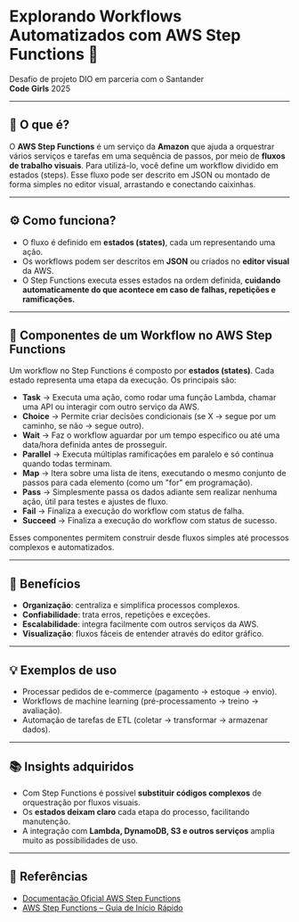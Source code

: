 # Explorando Workflows Automatizados com AWS Step Functions 🚀

Desafio de projeto DIO em parceria com o Santander
<br>
**Code Girls** 2025

---

## 📖 O que é?
O **AWS Step Functions** é um serviço da **Amazon** que ajuda a orquestrar vários serviços e tarefas em uma sequência de passos, por meio de **fluxos de trabalho visuais**. Para utilizá-lo, você define um workflow dividido em estados (steps). Esse fluxo pode ser descrito em JSON ou montado de forma simples no editor visual, arrastando e conectando caixinhas.

---

## ⚙️ Como funciona?
- O fluxo é definido em **estados (states)**, cada um representando uma ação.  
- Os workflows podem ser descritos em **JSON** ou criados no **editor visual** da AWS.  
- O Step Functions executa esses estados na ordem definida, **cuidando automaticamente do que acontece em caso de falhas, repetições e ramificações.**

---

## 🧩 Componentes de um Workflow no AWS Step Functions

Um workflow no Step Functions é composto por **estados (states)**. Cada estado representa uma etapa da execução. Os principais são:

- **Task** → Executa uma ação, como rodar uma função Lambda, chamar uma API ou interagir com outro serviço da AWS.  
- **Choice** → Permite criar decisões condicionais (se X → segue por um caminho, se não → segue outro).  
- **Wait** → Faz o workflow aguardar por um tempo específico ou até uma data/hora definida antes de prosseguir.  
- **Parallel** → Executa múltiplas ramificações em paralelo e só continua quando todas terminam.  
- **Map** → Itera sobre uma lista de itens, executando o mesmo conjunto de passos para cada elemento (como um "for" em programação).  
- **Pass** → Simplesmente passa os dados adiante sem realizar nenhuma ação, útil para testes e ajustes de fluxo.  
- **Fail** → Finaliza a execução do workflow com status de falha.  
- **Succeed** → Finaliza a execução do workflow com status de sucesso.  

Esses componentes permitem construir desde fluxos simples até processos complexos e automatizados.

---

## 🎯 Benefícios
- **Organização**: centraliza e simplifica processos complexos.  
- **Confiabilidade**: trata erros, repetições e exceções.  
- **Escalabilidade**: integra facilmente com outros serviços da AWS.  
- **Visualização**: fluxos fáceis de entender através do editor gráfico.  

---

## 💡 Exemplos de uso
- Processar pedidos de e-commerce (pagamento → estoque → envio).  
- Workflows de machine learning (pré-processamento → treino → avaliação).  
- Automação de tarefas de ETL (coletar → transformar → armazenar dados).  

---

## 📚 Insights adquiridos
- Com Step Functions é possível **substituir códigos complexos** de orquestração por fluxos visuais.  
- Os **estados deixam claro** cada etapa do processo, facilitando manutenção.  
- A integração com **Lambda, DynamoDB, S3 e outros serviços** amplia muito as possibilidades de uso.  

---

## 🔗 Referências
- [Documentação Oficial AWS Step Functions](https://docs.aws.amazon.com/step-functions/)  
- [AWS Step Functions – Guia de Início Rápido](https://aws.amazon.com/step-functions/)

